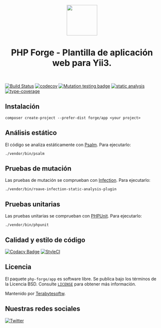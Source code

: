 <p align="center">
    <a href="https://github.com/php-forge/app" target="_blank">
        <img src="https://avatars.githubusercontent.com/u/103309199?s=400&u=ca3561c692f53ed7eb290d3bb226a2828741606f&v=4" height="100px">
    </a>
    <h1 align="center">PHP Forge - Plantilla de aplicaci&oacuten web para Yii3.</h1>
    <br>
</p>

[![Build Status](https://github.com/php-forge/app/workflows/build/badge.svg)](https://github.com/php-forge/app/actions?query=workflow%3Abuild)
[![codecov](https://codecov.io/gh/php-forge/app/branch/main/graph/badge.svg?token=KB6T5KMGED)](https://codecov.io/gh/php-forge/app)
[![Mutation testing badge](https://img.shields.io/endpoint?style=flat&url=https%3A%2F%2Fbadge-api.stryker-mutator.io%2Fgithub.com%2Fphp-forge%2Fapp%2Fmain)](https://dashboard.stryker-mutator.io/reports/github.com/php-forge/app/main)
[![static analysis](https://github.com/php-forge/app/workflows/static%20analysis/badge.svg)](https://github.com/php-forge/app/actions?query=workflow%3A%22static+analysis%22)
[![type-coverage](https://shepherd.dev/github/php-forge/app/coverage.svg)](https://shepherd.dev/github/php-forge/app)

## Instalación

```shell
composer create-project --prefer-dist forge/app <your project>
```

## Análisis estático

El código se analiza estáticamente con [Psalm](https://psalm.dev/docs). Para ejecutarlo:

```shell
./vendor/bin/psalm
```

## Pruebas de mutación

Las pruebas de mutación se comprueban con [Infection](https://infection.github.io/). Para ejecutarlo:

```shell
./vendor/bin/roave-infection-static-analysis-plugin
```

## Pruebas unitarias

Las pruebas unitarias se comprueban con [PHPUnit](https://phpunit.de/). Para ejecutarlo:

```shell
./vendor/bin/phpunit
```

## Calidad y estilo de código

[![Codacy Badge](https://app.codacy.com/project/badge/Grade/5265edb5b21e4b3eb04bf869f4f0ce9f)](https://www.codacy.com/gh/php-forge/app/dashboard?utm_source=github.com&amp;utm_medium=referral&amp;utm_content=php-forge/app&amp;utm_campaign=Badge_Grade)
[![StyleCI](https://github.styleci.io/repos/494495136/shield?branch=main)](https://github.styleci.io/repos/494495136?branch=main)

## Licencia

El paquete `php-forge/app` es software libre. Se publica bajo los términos de la Licencia BSD.
Consulte [`LICENSE`](./LICENSE.md) para obtener más información.

Mantenido por [Terabytesoftw](https://github.com/terabytesoftw).

## Nuestras redes sociales

[![Twitter](https://img.shields.io/badge/twitter-follow-1DA1F2?logo=twitter&logoColor=1DA1F2&labelColor=555555?style=flat)](https://twitter.com/PhpForge)
